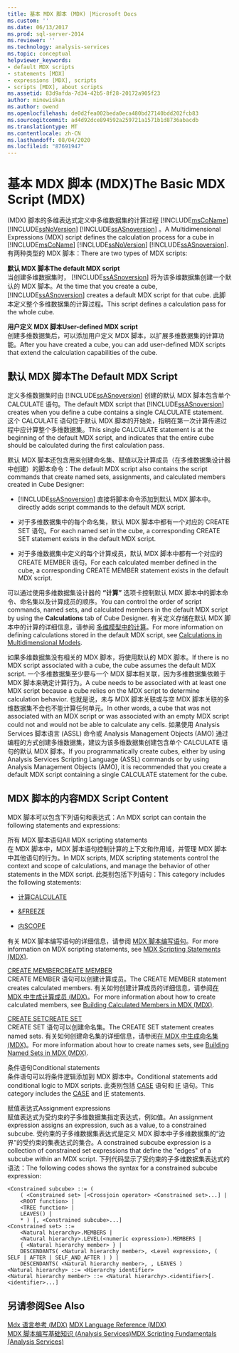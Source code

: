 ```yaml
---
title: 基本 MDX 脚本 (MDX) |Microsoft Docs
ms.custom: ''
ms.date: 06/13/2017
ms.prod: sql-server-2014
ms.reviewer: ''
ms.technology: analysis-services
ms.topic: conceptual
helpviewer_keywords:
- default MDX scripts
- statements [MDX]
- expressions [MDX], scripts
- scripts [MDX], about scripts
ms.assetid: 83d9afda-7d34-42b5-8f28-20172a905f23
author: minewiskan
ms.author: owend
ms.openlocfilehash: de0d2fea002beda0eca480bd27140bdd202fcb83
ms.sourcegitcommit: ad4d92dce894592a259721a1571b1d8736abacdb
ms.translationtype: MT
ms.contentlocale: zh-CN
ms.lasthandoff: 08/04/2020
ms.locfileid: "87691947"
---
```

# <a name="the-basic-mdx-script-mdx"></a><span data-ttu-id="6da3c-102">基本 MDX 脚本 (MDX)</span><span class="sxs-lookup"><span data-stu-id="6da3c-102">The Basic MDX Script (MDX)</span></span>
  <span data-ttu-id="6da3c-103"> (MDX) 脚本的多维表达式定义中多维数据集的计算过程 [!INCLUDE[msCoName](../../../includes/msconame-md.md)] [!INCLUDE[ssNoVersion](../../../includes/ssnoversion-md.md)] [!INCLUDE[ssASnoversion](../../../includes/ssasnoversion-md.md)] 。</span><span class="sxs-lookup"><span data-stu-id="6da3c-103">A Multidimensional Expressions (MDX) script defines the calculation process for a cube in [!INCLUDE[msCoName](../../../includes/msconame-md.md)] [!INCLUDE[ssNoVersion](../../../includes/ssnoversion-md.md)] [!INCLUDE[ssASnoversion](../../../includes/ssasnoversion-md.md)].</span></span> <span data-ttu-id="6da3c-104">有两种类型的 MDX 脚本：</span><span class="sxs-lookup"><span data-stu-id="6da3c-104">There are two types of MDX scripts:</span></span>  
  
 <span data-ttu-id="6da3c-105">**默认 MDX 脚本**</span><span class="sxs-lookup"><span data-stu-id="6da3c-105">**The default MDX script**</span></span>  
 <span data-ttu-id="6da3c-106">当创建多维数据集时， [!INCLUDE[ssASnoversion](../../../includes/ssasnoversion-md.md)] 将为该多维数据集创建一个默认的 MDX 脚本。</span><span class="sxs-lookup"><span data-stu-id="6da3c-106">At the time that you create a cube, [!INCLUDE[ssASnoversion](../../../includes/ssasnoversion-md.md)] creates a default MDX script for that cube.</span></span> <span data-ttu-id="6da3c-107">此脚本定义整个多维数据集的计算过程。</span><span class="sxs-lookup"><span data-stu-id="6da3c-107">This script defines a calculation pass for the whole cube.</span></span>  
  
 <span data-ttu-id="6da3c-108">**用户定义 MDX 脚本**</span><span class="sxs-lookup"><span data-stu-id="6da3c-108">**User-defined MDX script**</span></span>  
 <span data-ttu-id="6da3c-109">创建多维数据集后，可以添加用户定义 MDX 脚本，以扩展多维数据集的计算功能。</span><span class="sxs-lookup"><span data-stu-id="6da3c-109">After you have created a cube, you can add user-defined MDX scripts that extend the calculation capabilities of the cube.</span></span>  
  
## <a name="the-default-mdx-script"></a><span data-ttu-id="6da3c-110">默认 MDX 脚本</span><span class="sxs-lookup"><span data-stu-id="6da3c-110">The Default MDX Script</span></span>  
 <span data-ttu-id="6da3c-111">定义多维数据集时由 [!INCLUDE[ssASnoversion](../../../includes/ssasnoversion-md.md)] 创建的默认 MDX 脚本包含单个 CALCULATE 语句。</span><span class="sxs-lookup"><span data-stu-id="6da3c-111">The default MDX script that [!INCLUDE[ssASnoversion](../../../includes/ssasnoversion-md.md)] creates when you define a cube contains a single CALCULATE statement.</span></span> <span data-ttu-id="6da3c-112">这个 CALCULATE 语句位于默认 MDX 脚本的开始处，指明在第一次计算传递过程中应计算整个多维数据集。</span><span class="sxs-lookup"><span data-stu-id="6da3c-112">This single CALCULATE statement is at the beginning of the default MDX script, and indicates that the entire cube should be calculated during the first calculation pass.</span></span>  
  
 <span data-ttu-id="6da3c-113">默认 MDX 脚本还包含用来创建命名集、赋值以及计算成员（在多维数据集设计器中创建）的脚本命令：</span><span class="sxs-lookup"><span data-stu-id="6da3c-113">The default MDX script also contains the script commands that create named sets, assignments, and calculated members created in Cube Designer:</span></span>  
  
-   [!INCLUDE[ssASnoversion](../../../includes/ssasnoversion-md.md)] <span data-ttu-id="6da3c-114">直接将脚本命令添加到默认 MDX 脚本中。</span><span class="sxs-lookup"><span data-stu-id="6da3c-114">directly adds script commands to the default MDX script.</span></span>  
  
-   <span data-ttu-id="6da3c-115">对于多维数据集中的每个命名集，默认 MDX 脚本中都有一个对应的 CREATE SET 语句。</span><span class="sxs-lookup"><span data-stu-id="6da3c-115">For each named set in the cube, a corresponding CREATE SET statement exists in the default MDX script.</span></span>  
  
-   <span data-ttu-id="6da3c-116">对于多维数据集中定义的每个计算成员，默认 MDX 脚本中都有一个对应的 CREATE MEMBER 语句。</span><span class="sxs-lookup"><span data-stu-id="6da3c-116">For each calculated member defined in the cube, a corresponding CREATE MEMBER statement exists in the default MDX script.</span></span>  
  
 <span data-ttu-id="6da3c-117">可以通过使用多维数据集设计器的 **“计算”** 选项卡控制默认 MDX 脚本中的脚本命令、命名集以及计算成员的顺序。</span><span class="sxs-lookup"><span data-stu-id="6da3c-117">You can control the order of script commands, named sets, and calculated members in the default MDX script by using the **Calculations** tab of Cube Designer.</span></span> <span data-ttu-id="6da3c-118">有关定义存储在默认 MDX 脚本中的计算的详细信息，请参阅 [多维模型中的计算](../calculations-in-multidimensional-models.md)。</span><span class="sxs-lookup"><span data-stu-id="6da3c-118">For more information on defining calculations stored in the default MDX script, see [Calculations in Multidimensional Models](../calculations-in-multidimensional-models.md).</span></span>  
  
 <span data-ttu-id="6da3c-119">如果多维数据集没有相关的 MDX 脚本，将使用默认的 MDX 脚本。</span><span class="sxs-lookup"><span data-stu-id="6da3c-119">If there is no MDX script associated with a cube, the cube assumes the default MDX script.</span></span> <span data-ttu-id="6da3c-120">一个多维数据集至少要与一个 MDX 脚本相关联，因为多维数据集依赖于 MDX 脚本来确定计算行为。</span><span class="sxs-lookup"><span data-stu-id="6da3c-120">A cube needs to be associated with at least one MDX script because a cube relies on the MDX script to determine calculation behavior.</span></span> <span data-ttu-id="6da3c-121">也就是说，未与 MDX 脚本关联或与空 MDX 脚本关联的多维数据集不会也不能计算任何单元。</span><span class="sxs-lookup"><span data-stu-id="6da3c-121">In other words, a cube that was not associated with an MDX script or was associated with an empty MDX script could not and would not be able to calculate any cells.</span></span> <span data-ttu-id="6da3c-122">如果使用 Analysis Services 脚本语言 (ASSL) 命令或 Analysis Management Objects (AMO) 通过编程的方式创建多维数据集，建议为该多维数据集创建包含单个 CALCULATE 语句的默认 MDX 脚本。</span><span class="sxs-lookup"><span data-stu-id="6da3c-122">If you programmatically create cubes, either by using Analysis Services Scripting Language (ASSL) commands or by using Analysis Management Objects (AMO), it is recommended that you create a default MDX script containing a single CALCULATE statement for the cube.</span></span>  
  
## <a name="mdx-script-content"></a><span data-ttu-id="6da3c-123">MDX 脚本的内容</span><span class="sxs-lookup"><span data-stu-id="6da3c-123">MDX Script Content</span></span>  
 <span data-ttu-id="6da3c-124">MDX 脚本可以包含下列语句和表达式：</span><span class="sxs-lookup"><span data-stu-id="6da3c-124">An MDX script can contain the following statements and expressions:</span></span>  
  
 <span data-ttu-id="6da3c-125">所有 MDX 脚本语句</span><span class="sxs-lookup"><span data-stu-id="6da3c-125">All MDX scripting statements</span></span>  
 <span data-ttu-id="6da3c-126">在 MDX 脚本中，MDX 脚本语句控制计算的上下文和作用域，并管理 MDX 脚本中其他语句的行为。</span><span class="sxs-lookup"><span data-stu-id="6da3c-126">In MDX scripts, MDX scripting statements control the context and scope of calculations, and manage the behavior of other statements in the MDX script.</span></span> <span data-ttu-id="6da3c-127">此类别包括下列语句：</span><span class="sxs-lookup"><span data-stu-id="6da3c-127">This category includes the following statements:</span></span>  
  
-   [<span data-ttu-id="6da3c-128">计算</span><span class="sxs-lookup"><span data-stu-id="6da3c-128">CALCULATE</span></span>](/sql/mdx/mdx-scripting-calculate)  
  
-   [<span data-ttu-id="6da3c-129">&</span><span class="sxs-lookup"><span data-stu-id="6da3c-129">FREEZE</span></span>](/sql/mdx/mdx-scripting-freeze)  
  
-   [<span data-ttu-id="6da3c-130">内</span><span class="sxs-lookup"><span data-stu-id="6da3c-130">SCOPE</span></span>](/sql/mdx/mdx-scripting-scope)  
  
 <span data-ttu-id="6da3c-131">有关 MDX 脚本编写语句的详细信息，请参阅 [MDX 脚本编写语句](/sql/mdx/mdx-scripting-statements-mdx)。</span><span class="sxs-lookup"><span data-stu-id="6da3c-131">For more information on MDX scripting statements, see [MDX Scripting Statements &#40;MDX&#41;](/sql/mdx/mdx-scripting-statements-mdx).</span></span>  
  
 [<span data-ttu-id="6da3c-132">CREATE MEMBER</span><span class="sxs-lookup"><span data-stu-id="6da3c-132">CREATE MEMBER</span></span>](/sql/mdx/mdx-data-definition-create-member)  
 <span data-ttu-id="6da3c-133">CREATE MEMBER 语句可以创建计算成员。</span><span class="sxs-lookup"><span data-stu-id="6da3c-133">The CREATE MEMBER statement creates calculated members.</span></span> <span data-ttu-id="6da3c-134">有关如何创建计算成员的详细信息，请参阅[在 MDX 中生成计算成员 (MDX)](mdx-calculated-members-building-calculated-members.md)。</span><span class="sxs-lookup"><span data-stu-id="6da3c-134">For more information about how to create calculated members, see [Building Calculated Members in MDX &#40;MDX&#41;](mdx-calculated-members-building-calculated-members.md).</span></span>  
  
 [<span data-ttu-id="6da3c-135">CREATE SET</span><span class="sxs-lookup"><span data-stu-id="6da3c-135">CREATE SET</span></span>](/sql/mdx/mdx-data-definition-create-set)  
 <span data-ttu-id="6da3c-136">CREATE SET 语句可以创建命名集。</span><span class="sxs-lookup"><span data-stu-id="6da3c-136">The CREATE SET statement creates named sets.</span></span> <span data-ttu-id="6da3c-137">有关如何创建命名集的详细信息，请参阅[在 MDX 中生成命名集 (MDX)](mdx-named-sets-building-named-sets.md)。</span><span class="sxs-lookup"><span data-stu-id="6da3c-137">For more information about how to create names sets, see [Building Named Sets in MDX &#40;MDX&#41;](mdx-named-sets-building-named-sets.md).</span></span>  
  
 <span data-ttu-id="6da3c-138">条件语句</span><span class="sxs-lookup"><span data-stu-id="6da3c-138">Conditional statements</span></span>  
 <span data-ttu-id="6da3c-139">条件语句可以将条件逻辑添加到 MDX 脚本中。</span><span class="sxs-lookup"><span data-stu-id="6da3c-139">Conditional statements add conditional logic to MDX scripts.</span></span> <span data-ttu-id="6da3c-140">此类别包括 [CASE](/sql/mdx/case-statement-mdx) 语句和 [IF](/sql/mdx/mdx-scripting-if) 语句。</span><span class="sxs-lookup"><span data-stu-id="6da3c-140">This category includes the [CASE](/sql/mdx/case-statement-mdx) and [IF](/sql/mdx/mdx-scripting-if) statements.</span></span>  
  
 <span data-ttu-id="6da3c-141">赋值表达式</span><span class="sxs-lookup"><span data-stu-id="6da3c-141">Assignment expressions</span></span>  
 <span data-ttu-id="6da3c-142">赋值表达式为受约束的子多维数据集指定表达式，例如值。</span><span class="sxs-lookup"><span data-stu-id="6da3c-142">An assignment expression assigns an expression, such as a value, to a constrained subcube.</span></span> <span data-ttu-id="6da3c-143">受约束的子多维数据集表达式是定义 MDX 脚本中子多维数据集的“边界”的受约束的集表达式的集合。</span><span class="sxs-lookup"><span data-stu-id="6da3c-143">A constrained subcube expression is a collection of constrained set expressions that define the "edges" of a subcube within an MDX script.</span></span> <span data-ttu-id="6da3c-144">下列代码显示了受约束的子多维数据集表达式的语法：</span><span class="sxs-lookup"><span data-stu-id="6da3c-144">The following codes shows the syntax for a constrained subcube expression:</span></span>  
  
```  
<Constrained subcube> ::= (   
    ( <Constrained set> [<Crossjoin operator> <Constrained set>...] |  
    <ROOT function> |  
    <TREE function> |  
    LEAVES() |  
    * ) [, <Constrained subcube>...]  
<Constrained set> ::=   
    <Natural hierarchy>.MEMBERS |   
    <Natural hierarchy>.LEVEL(<numeric expression>).MEMBERS |   
    { <Natural hierarchy member> } |   
    DESCENDANTS( <Natural hierarchy member>, <Level expression>, ( SELF | AFTER | SELF_AND_AFTER ) ) |   
    DESCENDANTS( <Natural hierarchy member>, , LEAVES )  
<Natural hierarchy> ::= <Hierarchy identifier>  
<Natural hierarchy member> ::= <Natural hierarchy>.<identifier>[.<identifier>...]  
```  
  
## <a name="see-also"></a><span data-ttu-id="6da3c-145">另请参阅</span><span class="sxs-lookup"><span data-stu-id="6da3c-145">See Also</span></span>  
 <span data-ttu-id="6da3c-146">[Mdx 语言参考 &#40;MDX&#41;](/sql/mdx/mdx-language-reference-mdx) </span><span class="sxs-lookup"><span data-stu-id="6da3c-146">[MDX Language Reference &#40;MDX&#41;](/sql/mdx/mdx-language-reference-mdx) </span></span>  
 [<span data-ttu-id="6da3c-147">MDX 脚本编写基础知识 (Analysis Services)</span><span class="sxs-lookup"><span data-stu-id="6da3c-147">MDX Scripting Fundamentals &#40;Analysis Services&#41;</span></span>](mdx-scripting-fundamentals-analysis-services.md)  
  
  
